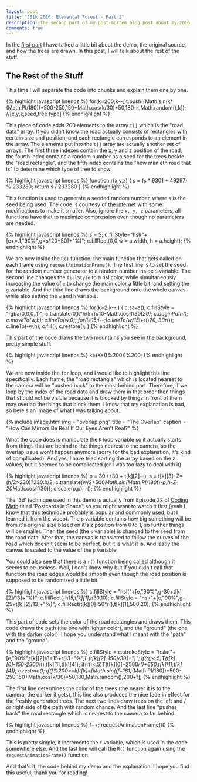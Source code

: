 ```yaml
---
layout: post
title: "JS1k 2016: Elemental Forest - Part 2"
description: The second part of my post-mortem blog post about my 2016 JS1k entry 'Elemental Forest'
comments: true
---
```


In the <a href="{{ site.url }}{% post_url 2016-03-17-js1k-2016-elemental-forest-part-1 %}">first part</a> I have talked a little bit about the demo, the original source, and how the trees are drawn. In this post, I will talk about the rest of the stuff.

## The Rest of the Stuff

This time I will separate the code into chunks and explain them one by one.

{% highlight javascript linenos %}
for(k=200;k--;)t.push([Math.sin(k*(Math.PI/180))*500-250,150+Math.cos(k/30)*50,180-k,Math.random(),k]); //[x,y,z,seed,tree type]
{% endhighlight %}
	
This piece of code adds 200 elements to the array `t[]` which is the "road data" array. If you didn't know the road actually consists of rectangles with certain size and position, and each rectangle corresponds to an element in the array. The elements put into the `t[]` array are actually another set of arrays. The first three indexes contain the x, y and z position of the road, the fourth index contains a random number as a seed for the trees beside the "road rectangle", and the fifth index contains the "how manieth road that is" to determine which type of tree to show.

{% highlight javascript linenos %}
function r(x,y,z) {
	s = (s * 9301 + 49297) % 233280;
	return s / 233280
}
{% endhighlight %}

This function is used to generate a seeded random number, where `s` is the seed being used. The code is courtesy of [the internet](http://indiegamr.com/generate-repeatable-random-numbers-in-js/) with some modifications to make it smaller. Also, ignore the `x, y, z` parameters, all functions have that to maximize compression even though no parameters are needed.

{% highlight javascript linenos %}
s = S;
c.fillStyle="hsl("+[e+=.1,"90%",g=s*20+50]+"%)";
c.fillRect(0,0,w = a.width, h = a.height);
{% endhighlight %}

We are now inside the `R()` function, the main function that gets called on each frame using `requestAnimationFrame()`. The first line is to set the seed for the random number generator to a random number inside `S` variable. The second line changes the `fillStyle` to a hsl color, while simultaneously increasing the value of `e` to change the main color a little bit, and setting the `g` variable. And the third line draws the background onto the whole canvas while also setting the `w` and `h` variable.

{% highlight javascript linenos %}
for(k=2;k--;) {
	c.save();
	c.fillStyle = "rgba(0,0,0,.1)";
	c.translate(0,k*h/5+h/10-Math.cos(f/30)*20);
	c.beginPath();
	c.moveTo(w,h);
	c.lineTo(w,0);
	for(i=15;i--;)c.lineTo(w/15*i+r()*20, 30*r());
	c.lineTo(-w,h);
	c.fill();
	c.restore();
}
{% endhighlight %}

This part of the code draws the two mountains you see in the background, pretty simple stuff.

{% highlight javascript linenos %}
k=(K+(f%200))%200;
{% endhighlight %}

We are now inside the `for` loop, and I would like to highlight this line specifically. Each frame, the "road rectangle" which is located nearest to the camera will be "pushed back" to the most behind part. Therefore, if we loop by the index of the road data and draw them in that order then things that should not be visible because it is blocked by things in front of them may overlap the things that block them. I know that my explanation is bad, so here's an image of what I was talking about.

{% include image.html
            img = "overlap.png"
            title = "The Overlap"
            caption = "How Can Mirrors Be Real If Our Eyes Aren't Real?" %}

What the code does is manipulate the `K` loop variable so it actually starts from things that are behind to the things nearest to the camera, so the overlap issue won't happen anymore (sorry for the bad explanation, it's kind of complicated). And yes, I have tried sorting the array based on the z values, but it seemed to be complicated (or I was too lazy to deal with it).

{% highlight javascript linenos %}
p = 30 / (30 + t[k][2]--), s = t[k][3];
Z=(h/2>230)?230:h/2;
c.translate(w/2+500*Math.sin(Math.PI/180*f)*-p,h-Z-20*Math.cos(f/30));
c.scale(p,p);
r();
{% endhighlight %}

The '3d' technique used in this demo is actually from Episode 22 of [Coding Math](https://www.youtube.com/watch?v=MGj7fnQdpE4) titled 'Postcards in Space', so you might want to watch it first (yeah I know that this technique probably is popular and commonly used, but I learned it from the video). The `p` variable contains how big something will be from it's original size based on it's z position from 0 to 1, so further things will be smaller. Then the seed (the `s` variable) is changed to the seed from the road data. After that, the canvas is translated to follow the curves of the road which doesn't seem to be perfect, but it is what it is. And lastly the canvas is scaled to the value of the `p` variable.

You could also see that there is a `r()` function being called although it seems to be useless. Well, I don't know why but if you didn't call that function the road edges would be smooth even though the road position is supposed to be randomized a little bit.

{% highlight javascript linenos %}
c.fillStyle = "hsl("+[e,"90%",g-30+t[k][2]/13]+"%)";
c.fillRect(-h*15,t[k][1],h*30,10);
c.fillStyle = "hsl("+[e,"90%",g-25+t[k][2]/13]+"%)";
c.fillRect(t[k][0]-50*r(),t[k][1],500,20); 
{% endhighlight %}

This part of code sets the color of the road rectangles and draws them. This code draws the path (the one with lighter color), and the "ground" (the one with the darker color). I hope you understand what I meant with the "path" and the "ground".

{% highlight javascript linenos %}
c.fillStyle = c.strokeStyle = "hsla("+[e,"90%",t[k][2]/8+15+r()*3+"%",1-(t[k][2]-150)/30]+")";
if(r()<.5)T(t[k][0]-150-2500*r(),t[k][1],t[k][4]);
if(r()<.5)T(t[k][0]+2500*r()+650,t[k][1],t[k][4]);
c.restore();
if(f%200==k)t[k]=[Math.sin((f+181)*(Math.PI/180))*500-250,150+Math.cos(k/30)*50,180,Math.random(),200+f];
{% endhighlight %}

The first line determines the color of the trees (the nearer it is to the camera, the darker it gets), this line also produces the nice fade in effect for the freshly generated trees. The next two lines draw trees on the left and / or right side of the path with random chance. And the last line "pushes back" the road rectangle which is nearest to the camera to far behind.

{% highlight javascript linenos %}
f++;
requestAnimationFrame(R)
{% endhighlight %}

This is pretty simple, it increments the `f` variable, which is used in the code somewhere else. And the last line will call the `R()` function again using the `requestAnimationFrame()` function.

And that's it, the code behind my demo and the explanation. I hope you find this useful, thank you for reading!